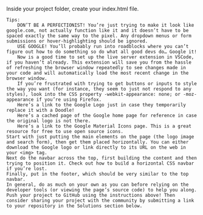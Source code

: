 Inside your project folder, create your index.html file.

    Tips:
        DON’T BE A PERFECTIONIST! You’re just trying to make it look like google.com, not actually function like it and it doesn’t have to be spaced exactly the same way to the pixel. Any dropdown menus or form submissions or hover-highlighting should be ignored.
        USE GOOGLE! You’ll probably run into roadblocks where you can’t figure out how to do something so do what all good devs do… Google it!
        Now is a good time to set up the live server extension in VSCode, if you haven’t already. This extension will save you from the hassle of refreshing the browser window repeatedly to see changes made in your code and will automatically load the most recent change in the browser window.
        If you’re frustrated with trying to get buttons or inputs to style the way you want (for instance, they seem to just not respond to any styles), look into the CSS property -webkit-appearance: none; or -moz-appearance if you’re using Firefox.
        Here’s a link to the Google Logo just in case they temporarily replace it with a Doodle!
        Here’s a cached page of the Google home page for reference in case the original logo is not there.
        Here’s a link to the Google Material Icons page. This is a great resource for free to use open source icons.
    Start with just putting the main elements on the page (the logo image and search form), then get them placed horizontally. You can either download the Google logo or link directly to its URL on the web in your <img> tag.
    Next do the navbar across the top, first building the content and then trying to position it. Check out how to build a horizontal CSS navbar if you’re lost.
    Finally, put in the footer, which should be very similar to the top navbar.
    In general, do as much on your own as you can before relying on the developer tools (or viewing the page’s source code) to help you along.
    Push your project to GitHub using the instructions above! Then consider sharing your project with the community by submitting a link to your repository in the Solutions section below.
